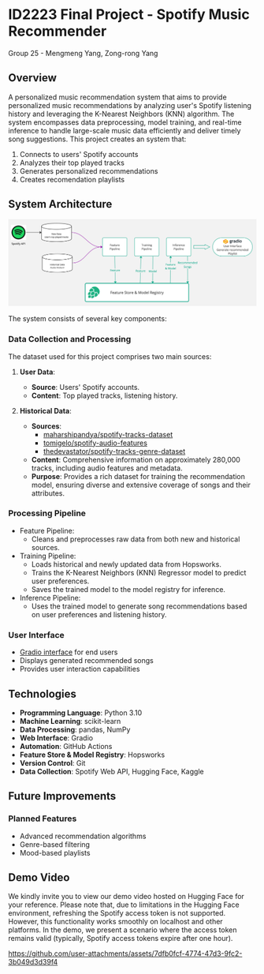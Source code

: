 # ID2223 Final Project - Spotify Music Recommender
Group 25 - Mengmeng Yang, Zong-rong Yang
## Overview
A personalized music recommendation system that aims to provide personalized music recommendations by analyzing user's Spotify listening history and leveraging the K-Nearest Neighbors (KNN) algorithm. The system encompasses data preprocessing, model training, and real-time inference to handle large-scale music data efficiently and deliver timely song suggestions.
This project creates an system that:
1. Connects to users' Spotify accounts
2. Analyzes their top played tracks
3. Generates personalized recommendations
4. Creates recomendation playlists



## System Architecture
![flowchart](./flowchart_new.jpg)

The system consists of several key components:
### Data Collection and Processing
The dataset used for this project comprises two main sources:

1. **User Data**:
   - **Source**: Users' Spotify accounts.
   - **Content**: Top played tracks, listening history.

2. **Historical Data**:
   - **Sources**:
     - [maharshipandya/spotify-tracks-dataset](https://huggingface.co/datasets/maharshipandya/spotify-tracks-dataset)
     - [tomigelo/spotify-audio-features](https://www.kaggle.com/datasets/tomigelo/spotify-audio-features)
     - [thedevastator/spotify-tracks-genre-dataset](https://www.kaggle.com/datasets/thedevastator/spotify-tracks-genre-dataset)
   - **Content**: Comprehensive information on approximately 280,000 tracks, including audio features and metadata.
   - **Purpose**: Provides a rich dataset for training the recommendation model, ensuring diverse and extensive coverage of songs and their attributes.

### Processing Pipeline
- Feature Pipeline: 
  - Cleans and preprocesses raw data from both new and historical sources.
- Training Pipeline: 
  - Loads historical and newly updated data from Hopsworks.
  - Trains the K-Nearest Neighbors (KNN) Regressor model to predict user preferences.
  - Saves the trained model to the model registry for inference.
- Inference Pipeline: 
  -  Uses the trained model to generate song recommendations based on user preferences and listening history.


### User Interface
- [Gradio interface](https://huggingface.co/spaces/JeremyatKTH/Spotify_Music_Recommender) for end users
- Displays generated recommended songs
- Provides user interaction capabilities


## Technologies
- **Programming Language**: Python 3.10
- **Machine Learning**: scikit-learn
- **Data Processing**: pandas, NumPy
- **Web Interface**: Gradio
- **Automation**: GitHub Actions
- **Feature Store & Model Registry**: Hopsworks
- **Version Control**: Git
- **Data Collection**: Spotify Web API, Hugging Face, Kaggle



## Future Improvements
### Planned Features
- Advanced recommendation algorithms
- Genre-based filtering
- Mood-based playlists

## Demo Video
We kindly invite you to view our demo video hosted on Hugging Face for your reference. Please note that, due to limitations in the Hugging Face environment, refreshing the Spotify access token is not supported. However, this functionality works smoothly on localhost and other platforms. In the demo, we present a scenario where the access token remains valid (typically, Spotify access tokens expire after one hour).

https://github.com/user-attachments/assets/7dfb0fcf-4774-47d3-9fc2-3b049d3d39f4


  


